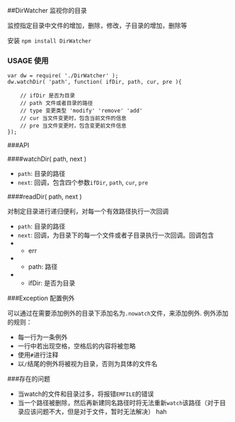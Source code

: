 ##DirWatcher 监视你的目录

监控指定目录中文件的增加，删除，修改，子目录的增加，删除等

安装 `npm install DirWatcher`

### USAGE 使用

	var dw = require( './DirWatcher' );
	dw.watchDir( 'path', function( ifDir, path, cur, pre ){
		
		// ifDir 是否为目录
		// path 文件或者目录的路径
		// type 变更类型 'modify' 'remove' 'add'
		// cur 当文件变更时，包含当前文件的信息
		// pre 当文件变更时，包含变更前文件信息	
	});
	
###API

####watchDir( path, next )

* `path`: 目录的路径
* `next`: 回调，包含四个参数`ifDir`, `path`, `cur`, `pre`

####readDir( path, next )

对制定目录进行递归便利，对每一个有效路径执行一次回调

* `path`: 目录的路径
* `next`: 回调，为目录下的每一个文件或者子目录执行一次回调。回调包含
* * err
* * path: 路径
* * ifDir: 是否为目录

###Exception 配置例外

可以通过在需要添加例外的目录下添加名为`.nowatch`文件，来添加例外. 例外添加的规则：

* 每一行为一条例外
* 一行中若出现空格，空格后的内容将被忽略
* 使用`#`进行注释
* 以`/`结尾的例外将被视为目录，否则为具体的文件名

###存在的问题

* 当watch的文件和目录过多，将报错`EMFILE`的错误
* 当一个路径被删除，然后再新建同名路径时将无法重新`watch`该路径（对于目录应该问题不大，但是对于文件，暂时无法解决）
hah